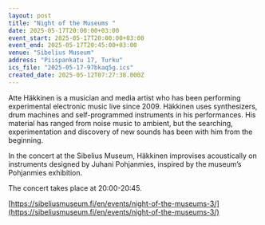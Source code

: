 ```yaml
---
layout: post
title: "Night of the Museums "
date: 2025-05-17T20:00:00+03:00
event_start: 2025-05-17T20:00:00+03:00
event_end: 2025-05-17T20:45:00+03:00
venue: "Sibelius Museum"
address: "Piispankatu 17, Turku"
ics_file: "2025-05-17-97bkaq5g.ics"
created_date: 2025-05-12T07:27:38.000Z
---
```


Atte Häkkinen is a musician and media artist who has been performing experimental electronic music live since 2009. Häkkinen uses synthesizers, drum machines and self-programmed instruments in his performances. His material has ranged from noise music to ambient, but the searching, experimentation and discovery of new sounds has been with him from the beginning.  
  
In the concert at the Sibelius Museum, Häkkinen improvises acoustically on instruments designed by Juhani Pohjanmies, inspired by the museum’s Pohjanmies exhibition.  
  
The concert takes place at 20:00-20:45.  
  
  
  
[https://sibeliusmuseum.fi/en/events/night-of-the-museums-3/](https://sibeliusmuseum.fi/en/events/night-of-the-museums-3/)
